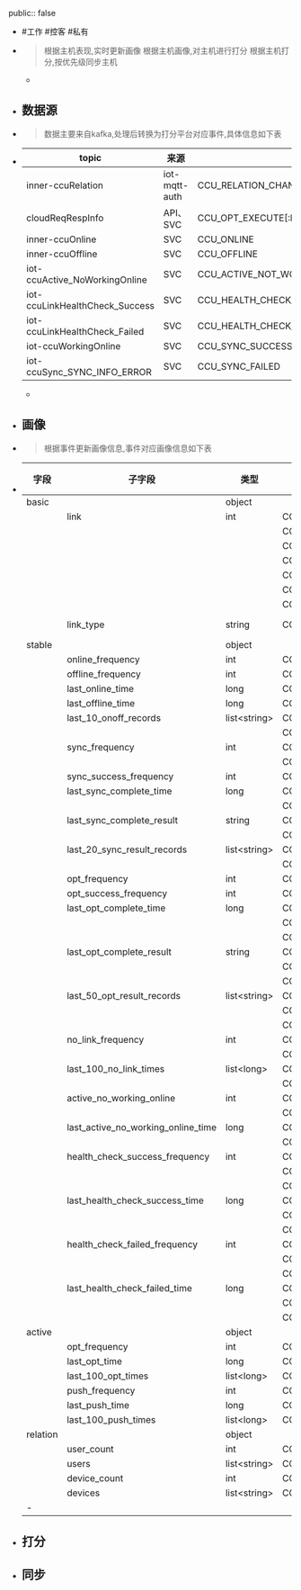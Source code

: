 public:: false

- #工作 #控客 #私有
- > 根据主机表现,实时更新画像
  根据主机画像,对主机进行打分
  根据主机打分,按优先级同步主机
	-
- ## 数据源
- > 数据主要来自kafka,处理后转换为打分平台对应事件,具体信息如下表
- |topic|来源|事件|
  |--|--|--|
  |inner-ccuRelation|iot-mqtt-auth|CCU_RELATION_CHANGED|
  |cloudReqRespInfo|API、SVC|CCU_OPT_EXECUTE[:br]CCU_OPT_RESP[:br]CCU_OPT_SUCCESS[:br]CCU_OPT_FAILED[:br]CCU_OPT_TIMEOUT|
  |inner-ccuOnline|SVC|CCU_ONLINE|
  |inner-ccuOffline|SVC|CCU_OFFLINE|
  |iot-ccuActive_NoWorkingOnline|SVC|CCU_ACTIVE_NOT_WORKING|
  |iot-ccuLinkHealthCheck_Success|SVC|CCU_HEALTH_CHECK_SUCCESS|
  |iot-ccuLinkHealthCheck_Failed|SVC|CCU_HEALTH_CHECK_FAILED|
  |iot-ccuWorkingOnline|SVC|CCU_SYNC_SUCCESS|
  |iot-ccuSync_SYNC_INFO_ERROR|SVC|CCU_SYNC_FAILED|
	-
- ## 画像
- > 根据事件更新画像信息,事件对应画像信息如下表
- | 字段     | 子字段                             | 类型          | 对应事件                 | 事件对应操作 |
  | -------- | ---------------------------------- | ------------- | ------------------------ | ------------ |
  | basic    |                                    | object        |                          |              |
  |          | link                               | int           | CCU_ONLINE               | set 1 |
  |          |                                    |               | CCU_OFFLINE              | set 0 |
  |          |                                    |               | CCU_SYNC_SUCCESS         | set 1 |
  |          |                                    |               | CCU_SYNC_FAILED          | set 1 |
  |          |                                    |               | CCU_OPT_RESP             | set 1 |
  |          |                                    |               | CCU_OPT_SUCCESS          | set 1 |
  |          |                                    |               | CCU_PUSH                 | set 1 |
  |          | link_type                          | string        | CCU_ONLINE               | set link_type |
  | stable   |                                    | object |                          |              |
  |          | online_frequency                   | int           | CCU_ONLINE               | incr 1 |
  |          | offline_frequency                  | int           | CCU_OFFLINE              |              |
  |          | last_online_time                   | long          | CCU_ONLINE               |              |
  |          | last_offline_time                  | long          | CCU_OFFLINE              |              |
  |          | last_10_onoff_records              | list\<string> | CCU_ONLINE               |              |
  |          |                                    |               | CCU_OFFLINE              |              |
  |          | sync_frequency                     | int           | CCU_SYNC_SUCCESS         |              |
  |          |                                    |               | CCU_SYNC_FAILED          |              |
  |          | sync_success_frequency             | int           | CCU_SYNC_SUCCESS         |              |
  |          | last_sync_complete_time            | long          | CCU_SYNC_SUCCESS         |              |
  |          |                                    |               | CCU_SYNC_FAILED          |              |
  |          | last_sync_complete_result          | string        | CCU_SYNC_SUCCESS         |              |
  |          |                                    |               | CCU_SYNC_FAILED          |              |
  |          | last_20_sync_result_records        | list\<string> | CCU_SYNC_SUCCESS         |              |
  |          |                                    |               | CCU_SYNC_FAILED          |              |
  |          | opt_frequency                      | int           | CCU_OPT_EXECUTE          |              |
  |          | opt_success_frequency              | int           | CCU_OPT_SUCCESS          |              |
  |          | last_opt_complete_time             | long          | CCU_OPT_SUCCESS          |              |
  |          |                                    |               | CCU_OPT_FAILED           |              |
  |          |                                    |               | CCU_OPT_TIMEOUT          |              |
  |          | last_opt_complete_result           | string        | CCU_OPT_SUCCESS          |              |
  |          |                                    |               | CCU_OPT_FAILED           |              |
  |          |                                    |               | CCU_OPT_TIMEOUT          |              |
  |          | last_50_opt_result_records         | list\<string> | CCU_OPT_SUCCESS          |              |
  |          |                                    |               | CCU_OPT_FAILED           |              |
  |          |                                    |               | CCU_OPT_TIMEOUT          |              |
  |          | no_link_frequency                  | int           | CCU_SYNC_SUCCESS         |              |
  |          |                                    |               | CCU_OPT_FAILED           |              |
  |          | last_100_no_link_times             | list\<long>   | CCU_SYNC_SUCCESS         |              |
  |          |                                    |               | CCU_OPT_FAILED           |              |
  |          | active_no_working_online           | int           | CCU_SYNC_SUCCESS         |              |
  |          |                                    |               | CCU_ACTIVE_NOT_WORKING   |              |
  |          | last_active_no_working_online_time | long          | CCU_SYNC_SUCCESS         |              |
  |          |                                    |               | CCU_ACTIVE_NOT_WORKING   |              |
  |          | health_check_success_frequency     | int           | CCU_SYNC_SUCCESS         |              |
  |          |                                    |               | CCU_ACTIVE_NOT_WORKING   |              |
  |          |                                    |               | CCU_HEALTH_CHECK_SUCCESS |              |
  |          | last_health_check_success_time     | long          | CCU_SYNC_SUCCESS         |              |
  |          |                                    |               | CCU_ACTIVE_NOT_WORKING   |              |
  |          |                                    |               | CCU_HEALTH_CHECK_SUCCESS |              |
  |          | health_check_failed_frequency      | int           | CCU_SYNC_SUCCESS         |              |
  |          |                                    |               | CCU_ACTIVE_NOT_WORKING   |              |
  |          |                                    |               | CCU_HEALTH_CHECK_FAILED  |              |
  |          | last_health_check_failed_time      | long          | CCU_SYNC_SUCCESS         |              |
  |          |                                    |               | CCU_ACTIVE_NOT_WORKING   |              |
  |          |                                    |               | CCU_HEALTH_CHECK_FAILED  |              |
  | active   |                                    | object |                          |              |
  |          | opt_frequency                      | int           | CCU_OPT_EXECUTE          |              |
  |          | last_opt_time                      | long          | CCU_OPT_EXECUTE          |              |
  |          | last_100_opt_times                 | list\<long>   | CCU_OPT_EXECUTE          |              |
  |          | push_frequency                     | int           | CCU_PUSH                 |              |
  |          | last_push_time                     | long          | CCU_PUSH                 |              |
  |          | last_100_push_times                | list\<long>   | CCU_PUSH                 |              |
  | relation |                                    | object |                          |              |
  |          | user_count                         | int           | CCU_RELATION_CHANGED     |              |
  |          | users                              | list\<string> | CCU_RELATION_CHANGED     |              |
  |          | device_count                       | int           | CCU_RELATION_CHANGED     |              |
  |          | devices                            | list\<string> | CCU_RELATION_CHANGED     |              |
  |-|||||
- ## 打分
- ## 同步


